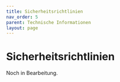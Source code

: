```yaml
---
title: Sicherheitsrichtlinien
nav_order: 5
parent: Technische Informationen
layout: page
---
```


# Sicherheitsrichtlinien

Noch in Bearbeitung.
